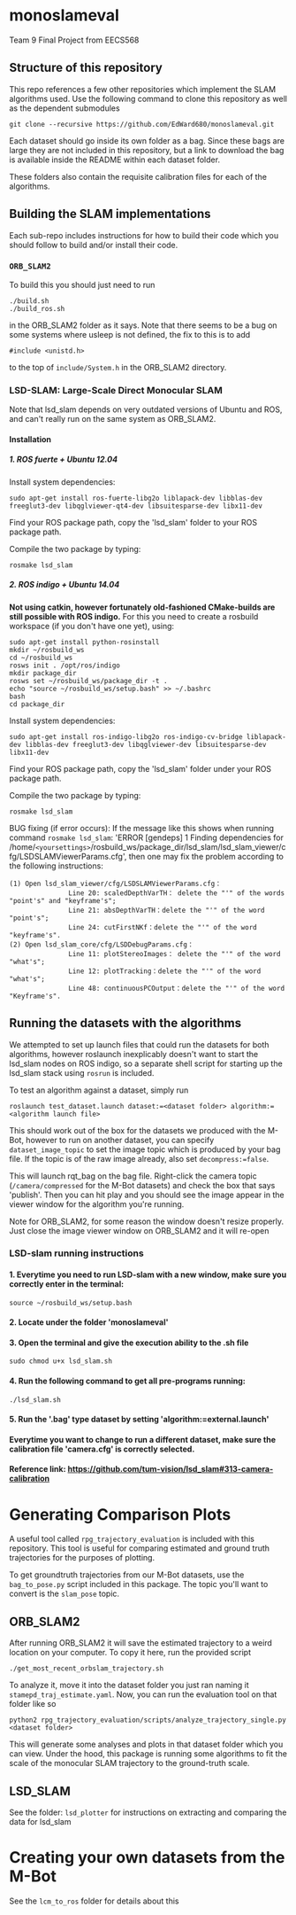 # monoslameval
Team 9 Final Project from EECS568

## Structure of this repository

This repo references a few other repositories which implement the SLAM algorithms used.
Use the following command to clone this repository as well as the dependent submodules

```
git clone --recursive https://github.com/EdWard680/monoslameval.git
```

Each dataset should go inside its own folder as a bag. Since these bags are large they are not included in this repository, but a link to download the bag is available inside the README within each dataset folder.

These folders also contain the requisite calibration files for each of the algorithms.

## Building the SLAM implementations

Each sub-repo includes instructions for how to build their code which you should follow to build and/or install their code.

### `ORB_SLAM2`

To build this you should just need to run
```
./build.sh
./build_ros.sh
```
in the ORB_SLAM2 folder as it says. Note that there seems to be a bug on some systems where usleep is not defined, the fix to this is to add
```
#include <unistd.h>
```
to the top of `include/System.h` in the ORB_SLAM2 directory.

### LSD-SLAM: Large-Scale Direct Monocular SLAM

Note that lsd_slam depends on very outdated versions of Ubuntu and ROS, and can't really run on the same system as ORB_SLAM2.

#### Installation
##### 1. ROS fuerte + Ubuntu 12.04
Install system dependencies:

    sudo apt-get install ros-fuerte-libg2o liblapack-dev libblas-dev freeglut3-dev libqglviewer-qt4-dev libsuitesparse-dev libx11-dev

Find your ROS package path, copy the 'lsd_slam' folder to your ROS package path.

Compile the two package by typing:

    rosmake lsd_slam

##### 2. ROS indigo + Ubuntu 14.04
**Not using catkin, however fortunately old-fashioned CMake-builds are still possible with ROS indigo.**
For this you need to create a rosbuild workspace (if you don't have one yet), using:

    sudo apt-get install python-rosinstall
    mkdir ~/rosbuild_ws
    cd ~/rosbuild_ws
    rosws init . /opt/ros/indigo
    mkdir package_dir
    rosws set ~/rosbuild_ws/package_dir -t .
    echo "source ~/rosbuild_ws/setup.bash" >> ~/.bashrc
    bash
    cd package_dir

Install system dependencies:

    sudo apt-get install ros-indigo-libg2o ros-indigo-cv-bridge liblapack-dev libblas-dev freeglut3-dev libqglviewer-dev libsuitesparse-dev libx11-dev

Find your ROS package path, copy the 'lsd_slam' folder under your ROS package path.

Compile the two package by typing:

    rosmake lsd_slam

BUG fixing (if error occurs):
If the message like this shows when running command `rosmake lsd_slam`: 'ERROR [gendeps] 1 Finding dependencies for /home/`<yoursettings>`/rosbuild_ws/package_dir/lsd_slam/lsd_slam_viewer/cfg/LSDSLAMViewerParams.cfg', then one may fix the problem according to the following instructions:
```
(1) Open lsd_slam_viewer/cfg/LSDSLAMViewerParams.cfg：
　　　　　　　　　Line 20: scaledDepthVarTH： delete the "'" of the words "point's" and "keyframe's";
　　　　　　　　　Line 21: absDepthVarTH：delete the "'" of the word "point's";
　　　　　　　　　Line 24: cutFirstNKf：delete the "'" of the word "keyframe's".
(2) Open lsd_slam_core/cfg/LSDDebugParams.cfg：
　　　　　　　　　Line 11: plotStereoImages： delete the "'" of the word "what's";
　　　　　　　　　Line 12: plotTracking：delete the "'" of the word "what's";
　　　　　　　　　Line 48: continuousPCOutput：delete the "'" of the word "Keyframe's".
```

## Running the datasets with the algorithms

We attempted to set up launch files that could run the datasets for both algorithms, however roslaunch inexplicably doesn't want to start the lsd_slam nodes on ROS indigo, so a separate shell script for starting up the lsd_slam stack using `rosrun` is included.

To test an algorithm against a dataset, simply run
```
roslaunch test_dataset.launch dataset:=<dataset folder> algorithm:=<algorithm launch file>
```

This should work out of the box for the datasets we produced with the M-Bot, however to run on another dataset, you can specify `dataset_image_topic` to set the image topic which is produced by your bag file. If the topic is of the raw image already, also set `decompress:=false`.

This will launch rqt_bag on the bag file. Right-click the camera topic (`/camera/compressed` for the M-Bot datasets) and check the box that says 'publish'. Then you can hit play and you should see the image appear in the viewer window for the algorithm you're running.

Note for ORB_SLAM2, for some reason the window doesn't resize properly. Just close the image viewer window on ORB_SLAM2 and it will re-open

### LSD-slam running instructions
#### 1. Everytime you need to run LSD-slam with a new window, make sure you correctly enter in the terminal:
```
source ~/rosbuild_ws/setup.bash
```
#### 2. Locate under the folder 'monoslameval'

#### 3. Open the terminal and give the execution ability to the .sh file
```
sudo chmod u+x lsd_slam.sh
```

#### 4. Run the following command to get all pre-programs running:
```
./lsd_slam.sh
```

#### 5. Run the '.bag' type dataset by setting 'algorithm:=external.launch'

#### Everytime you want to change to run a different dataset, make sure the calibration file 'camera.cfg' is correctly selected.
#### Reference link: https://github.com/tum-vision/lsd_slam#313-camera-calibration

# Generating Comparison Plots

A useful tool called `rpg_trajectory_evaluation` is included with this repository. This tool is useful for comparing estimated and ground truth trajectories for the purposes of plotting.

To get groundtruth trajectories from our M-Bot datasets, use the `bag_to_pose.py` script included in this package. The topic you'll want to convert is the `slam_pose` topic.

## ORB_SLAM2

After running ORB_SLAM2 it will save the estimated trajectory to a weird location on your computer. To copy it here, run the provided script
```
./get_most_recent_orbslam_trajectory.sh
```

To analyze it, move it into the dataset folder you just ran naming it `stamepd_traj_estimate.yaml`. Now, you can run the evaluation tool on that folder like so
```
python2 rpg_trajectory_evaluation/scripts/analyze_trajectory_single.py <dataset folder>
```

This will generate some analyses and plots in that dataset folder which you can view. Under the hood, this package is running some algorithms to fit the scale of the monocular SLAM trajectory to the ground-truth scale.

## LSD_SLAM
See the folder: `lsd_plotter` for instructions on extracting and comparing the data for lsd_slam

# Creating your own datasets from the M-Bot

See the `lcm_to_ros` folder for details about this

